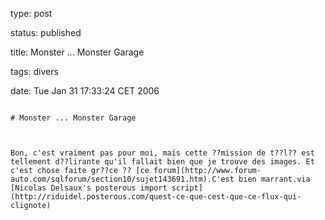 type: post
status: published
title: Monster ... Monster Garage
tags: divers
date: Tue Jan 31 17:33:24 CET 2006
~~~~~~
# Monster ... Monster Garage

Bon, c'est vraiment pas pour moi, mais cette ??mission de t??l?? est tellement d??lirante qu'il fallait bien que je trouve des images. Et c'est chose faite gr??ce ?? [ce forum](http://www.forum-auto.com/sqlforum/section10/sujet143691.htm).C'est bien marrant.via [Nicolas Delsaux's posterous import script](http://riduidel.posterous.com/quest-ce-que-cest-que-ce-flux-qui-clignote)